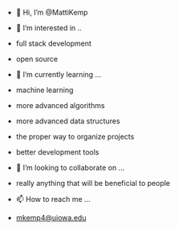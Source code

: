 - 👋 Hi, I’m @MattiKemp

- 👀 I’m interested in ..
- full stack development
- open source

- 🌱 I’m currently learning ...
- machine learning
- more advanced algorithms
- more advanced data structures
- the proper way to organize projects
- better development tools

- 💞️ I’m looking to collaborate on ...
- really anything that will be beneficial to people

- 📫 How to reach me ...
- mkemp4@uiowa.edu
